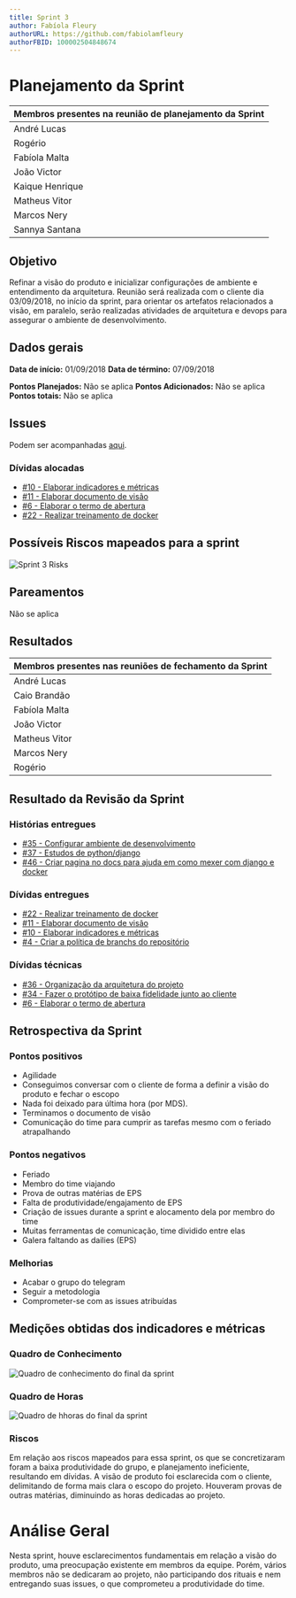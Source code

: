 ```yaml
---
title: Sprint 3
author: Fabíola Fleury
authorURL: https://github.com/fabiolamfleury
authorFBID: 100002504848674
---
```


# Planejamento da Sprint

| Membros presentes na reunião de planejamento da Sprint  |
|---------------------|
| André Lucas  |
| Rogério |
| Fabíola Malta  |
| João Victor  |
| Kaique Henrique   |
| Matheus Vitor   |
| Marcos Nery  |
| Sannya Santana  |

## Objetivo

Refinar a visão do produto e inicializar configurações de ambiente e entendimento da arquitetura. Reunião será realizada com o cliente dia 03/09/2018, no início da sprint, para
orientar os artefatos relacionados a visão, em paralelo, serão realizadas atividades de arquitetura e devops para assegurar o ambiente de desenvolvimento.

## Dados gerais

**Data de início:** 01/09/2018
**Data de término:** 07/09/2018

**Pontos Planejados:** Não se aplica
**Pontos Adicionados:** Não se aplica
**Pontos totais:** Não se aplica

## Issues

Podem ser acompanhadas [aqui](https://github.com/fga-eps-mds/2018.2-ComexStat/milestone/5).

### Dívidas alocadas

- [#10 - Elaborar indicadores e métricas](https://github.com/fga-eps-mds/2018.2-ComexStat/issues/10)
- [#11 - Elaborar documento de visão](https://github.com/fga-eps-mds/2018-ComexStat/issues/11)
- [#6 - Elaborar o termo de abertura](https://github.com/fga-eps-mds/2018.2-ComexStat/issues/6)
- [#22 - Realizar treinamento de docker](https://github.com/fga-eps-mds/2018.2-ComexStats/issues/22)


## Possíveis Riscos mapeados para a sprint

![Sprint 3 Risks](https://fga-eps-mds.github.io/2018.2-ComexStat/img/sprint3_risks.jpg)

## Pareamentos
Não se aplica

## Resultados

| Membros presentes nas reuniões de fechamento da Sprint  |
|---------------------|
| André Lucas  |
| Caio Brandão  |
| Fabíola Malta  |
| João Victor  |
| Matheus Vitor   |
| Marcos Nery  |
| Rogério |

## Resultado da Revisão da Sprint

### Histórias entregues

- [#35 - Configurar ambiente de desenvolvimento ](https://github.com/fga-eps-mds/2018.2-ComexStat/issues/35)
- [#37 - Estudos de python/django](https://github.com/fga-eps-mds/2018.2-ComexStat/issues/37)
- [#46 - Criar pagina no docs para ajuda em como mexer com django e docker ](https://github.com/fga-eps-mds/2018.2-ComexStat/issues/46)

### Dívidas entregues

- [#22 -  Realizar treinamento de docker ](https://github.com/fga-eps-mds/2018.2-ComexStat/issues/22)
- [#11 -  Elaborar documento de visão ](https://github.com/fga-eps-mds/2018.2-ComexStat/issues/11)
- [#10 - Elaborar indicadores e métricas ](https://github.com/fga-eps-mds/2018.2-ComexStat/issues/10)
- [#4 - Criar a política de branchs do repositório](https://github.com/fga-eps-mds/2018.2-ComexStat/issues/4)

### Dívidas técnicas

- [#36 - Organização da arquitetura do projeto](https://github.com/fga-eps-mds/2018.2-ComexStat/issues/36)
- [#34 - Fazer o protótipo de baixa fidelidade junto ao cliente](https://github.com/fga-eps-mds/2018.2-ComexStat/issues/34)
- [#6 - Elaborar o termo de abertura](https://github.com/fga-eps-mds/2018.2-ComexStat/issues/6)

## Retrospectiva da Sprint

### Pontos positivos

- Agilidade
- Conseguimos conversar com o cliente de forma a definir a visão do produto e fechar o escopo
- Nada foi deixado para última hora (por MDS).
- Terminamos o documento de visão
- Comunicação do time para cumprir as tarefas mesmo com o feriado atrapalhando

### Pontos negativos

- Feriado
- Membro do time viajando
- Prova de outras matérias de EPS
- Falta de produtividade/engajamento de EPS
- Criação de issues durante a sprint e alocamento dela por membro do time
- Muitas ferramentas de comunicação, time dividido entre elas
- Galera faltando as dailies (EPS)


### Melhorias
- Acabar o grupo do telegram
- Seguir a metodologia
- Comprometer-se com as issues atribuídas

## Medições obtidas dos indicadores e métricas

### Quadro de Conhecimento

![Quadro de conhecimento do final da sprint](https://fga-eps-mds.github.io/2018.2-ComexStat/img/quadrosprint3final.png)

### Quadro de Horas

![Quadro de hhoras do final da sprint](https://fga-eps-mds.github.io/2018.2-ComexStat/img/sprint3_horas.jpeg)


### Riscos

Em relação aos riscos mapeados para essa sprint, os que se concretizaram foram a baixa produtividade do grupo, e planejamento ineficiente,
resultando em dívidas. A visão de produto foi esclarecida com o cliente, delimitando de forma mais clara o escopo do projeto.
Houveram provas de outras matérias, diminuindo as horas dedicadas ao projeto.



# Análise Geral

Nesta sprint, houve esclarecimentos fundamentais em relação a visão do produto, uma preocupação existente em membros da equipe. Porém, vários membros não se dedicaram
ao projeto, não participando dos rituais e nem entregando suas issues, o que comprometeu a produtividade do time.
